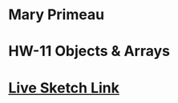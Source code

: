 # Mary Primeau
# HW-11 Objects & Arrays

# [Live Sketch Link](https://mprimeau1.github.io/120v2/hw11/index.html)

